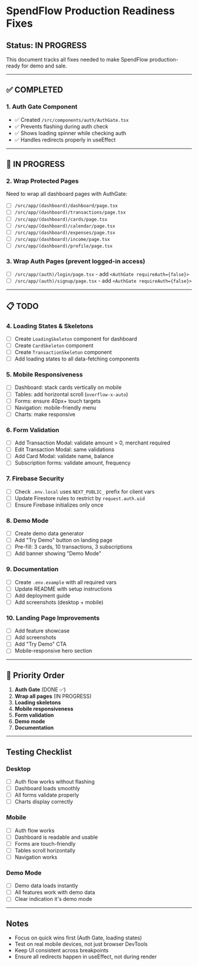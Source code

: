 # SpendFlow Production Readiness Fixes

## Status: IN PROGRESS

This document tracks all fixes needed to make SpendFlow production-ready for demo and sale.

---

## ✅ COMPLETED

### 1. Auth Gate Component
- ✅ Created `/src/components/auth/AuthGate.tsx`
- ✅ Prevents flashing during auth check
- ✅ Shows loading spinner while checking auth
- ✅ Handles redirects properly in useEffect

---

## 🚧 IN PROGRESS

### 2. Wrap Protected Pages
Need to wrap all dashboard pages with AuthGate:
- [ ] `/src/app/(dashboard)/dashboard/page.tsx`
- [ ] `/src/app/(dashboard)/transactions/page.tsx`
- [ ] `/src/app/(dashboard)/cards/page.tsx`
- [ ] `/src/app/(dashboard)/calendar/page.tsx`
- [ ] `/src/app/(dashboard)/expenses/page.tsx`
- [ ] `/src/app/(dashboard)/income/page.tsx`
- [ ] `/src/app/(dashboard)/profile/page.tsx`

### 3. Wrap Auth Pages (prevent logged-in access)
- [ ] `/src/app/(auth)/login/page.tsx` - add `<AuthGate requireAuth={false}>`
- [ ] `/src/app/(auth)/signup/page.tsx` - add `<AuthGate requireAuth={false}>`

---

## 📋 TODO

### 4. Loading States & Skeletons
- [ ] Create `LoadingSkeleton` component for dashboard
- [ ] Create `CardSkeleton` component
- [ ] Create `TransactionSkeleton` component
- [ ] Add loading states to all data-fetching components

### 5. Mobile Responsiveness
- [ ] Dashboard: stack cards vertically on mobile
- [ ] Tables: add horizontal scroll (`overflow-x-auto`)
- [ ] Forms: ensure 40px+ touch targets
- [ ] Navigation: mobile-friendly menu
- [ ] Charts: make responsive

### 6. Form Validation
- [ ] Add Transaction Modal: validate amount > 0, merchant required
- [ ] Edit Transaction Modal: same validations
- [ ] Add Card Modal: validate name, balance
- [ ] Subscription forms: validate amount, frequency

### 7. Firebase Security
- [ ] Check `.env.local` uses `NEXT_PUBLIC_` prefix for client vars
- [ ] Update Firestore rules to restrict by `request.auth.uid`
- [ ] Ensure Firebase initializes only once

### 8. Demo Mode
- [ ] Create demo data generator
- [ ] Add "Try Demo" button on landing page
- [ ] Pre-fill: 3 cards, 10 transactions, 3 subscriptions
- [ ] Add banner showing "Demo Mode"

### 9. Documentation
- [ ] Create `.env.example` with all required vars
- [ ] Update README with setup instructions
- [ ] Add deployment guide
- [ ] Add screenshots (desktop + mobile)

### 10. Landing Page Improvements
- [ ] Add feature showcase
- [ ] Add screenshots
- [ ] Add "Try Demo" CTA
- [ ] Mobile-responsive hero section

---

## 🎯 Priority Order

1. **Auth Gate** (DONE ✅)
2. **Wrap all pages** (IN PROGRESS)
3. **Loading skeletons**
4. **Mobile responsiveness**
5. **Form validation**
6. **Demo mode**
7. **Documentation**

---

## Testing Checklist

### Desktop
- [ ] Auth flow works without flashing
- [ ] Dashboard loads smoothly
- [ ] All forms validate properly
- [ ] Charts display correctly

### Mobile
- [ ] Auth flow works
- [ ] Dashboard is readable and usable
- [ ] Forms are touch-friendly
- [ ] Tables scroll horizontally
- [ ] Navigation works

### Demo Mode
- [ ] Demo data loads instantly
- [ ] All features work with demo data
- [ ] Clear indication it's demo mode

---

## Notes

- Focus on quick wins first (Auth Gate, loading states)
- Test on real mobile devices, not just browser DevTools
- Keep UI consistent across breakpoints
- Ensure all redirects happen in useEffect, not during render
